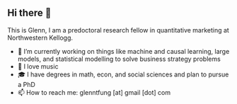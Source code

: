 ## Hi there 👋

<!--
**glenntfung/glenntfung** is a ✨ _special_ ✨ repository because its `README.md` (this file) appears on your GitHub profile.

Here are some ideas to get you started:

- 🔭 I’m currently working on ...
- 🌱 I’m currently learning ...
- 👯 I’m looking to collaborate on ...
- 🤔 I’m looking for help with ...
- 💬 Ask me about ...
- 📫 How to reach me: ...
- 😄 Pronouns: ...
- ⚡ Fun fact: ...
-->

This is Glenn, I am a predoctoral research fellow in quantitative marketing at Northwestern Kellogg. 

- 🔭 I’m currently working on things like machine and causal learning, large models, and statistical modelling to solve business strategy problems
- 🌱 I love music
- 🎓 I have degrees in math, econ, and social sciences and plan to pursue a PhD 
- 📫 How to reach me: glenntfung [at] gmail [dot] com
